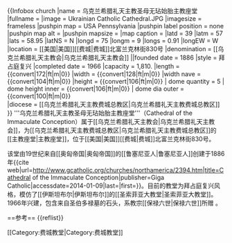 {{Infobox church
|name                   = 乌克兰希腊礼天主教圣母无玷始胎主教座堂
|fullname               = 
|image                  = Ukrainian Catholic Cathedral.JPG
|imagesize              = frameless
|pushpin map            = USA Pennsylvania
|pushpin label position = none
|pushpin map alt        = 
|pushpin mapsize        = 
|map caption            = 
|latd                   = 39
|latm                   = 57
|lats                   = 58.95
|latNS                  = N
|longd                  = 75
|longm                  = 9
|longs                  = 0.91
|longEW                 = W
|location               = [[美国|美国]][[费城|费城]]北富兰克林街830号 
|denomination           = [[乌克兰希腊礼天主教会|乌克兰希腊礼天主教会]]
||founded date           =  1886
|style                  = 拜占庭复兴
|completed date         = 1966
|capacity               = 1,810.<ref name=cathedral/>
|length                 = {{convert|172|ft|m|0}} 
|width                  = {{convert|128|ft|m|0}} 
|width nave             = {{convert|104|ft|m|0}}
|height                 = {{convert|106|ft|m|0}}
| dome quantity         = 5
| dome height inner     = {{convert|106|ft|m|0}} 
| dome dia outer        = {{convert|100|ft|m|0}}  
|diocese                = [[乌克兰希腊礼天主教费城总教区|乌克兰希腊礼天主教费城总教区]] 
}}
'''乌克兰希腊礼天主教圣母无玷始胎主教座堂'''（Cathedral of the Immaculate Conception）属于[[乌克兰希腊礼天主教会|乌克兰希腊礼天主教会]]，为[[乌克兰希腊礼天主教费城总教区|乌克兰希腊礼天主教费城总教区]]的[[主教座堂|主教座堂]]，位于[[美国|美国]][[费城|费城]]北富兰克林街830号。

该堂由19世纪来自[[奥匈帝国|奥匈帝国]]的[[鲁塞尼亚人|鲁塞尼亚人]]创建于1886年<ref name=gcatholic>{{cite web|url=http://www.gcatholic.org/churches/northamerica/2394.htm|title=Cathedral of the Immaculate Conception|publisher=Giga Catholic|accessdate=2014-01-09|last=|first=}}</ref>。目前的教堂为拜占庭复兴风格，模仿了[[伊斯坦布尔|伊斯坦布尔]]的[[圣索菲亚大教堂|圣索菲亚大教堂]]。1966年兴建，包含来自圣伯多禄墓的石头，系教宗[[保禄六世|保禄六世]]所赠<ref name=cathedral/> 。 

==参考==
{{reflist}}

[[Category:费城教堂|Category:费城教堂]]